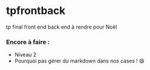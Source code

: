 # tpfrontback
tp final front end back end à rendre pour Noël

### Encore à faire : 
* Niveau 2
* Pourquoi pas gérer du markdown dans nos cases ! :smile:
